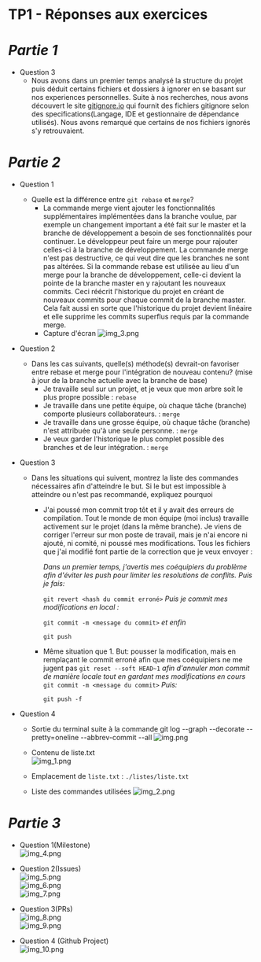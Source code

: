 # TP1 - Réponses aux exercices

# _Partie 1_ 
* Question 3
    * Nous avons dans un premier temps analysé la structure du projet puis déduit certains fichiers et dossiers
à ignorer en se basant sur nos experiences personnelles.
Suite à nos recherches, nous avons découvert le site [gitignore.io]( http://gitignore.io) qui fournit
des fichiers gitignore selon des specifications(Langage, IDE et gestionnaire de dépendance utilisés).
Nous avons remarqué que certains de nos fichiers ignorés s'y retrouvaient.

# _Partie 2_    
* Question 1
     * Quelle est la différence entre `git rebase` et `merge`?
         * La commande merge vient ajouter les fonctionnalités supplémentaires implémentées dans la branche voulue, par
           exemple un changement important a été fait sur le master et la branche de développement a besoin de ses fonctionnalités
           pour continuer. Le développeur peut faire un merge pour rajouter celles-ci à la branche de développement.
           La commande merge n'est pas destructive, ce qui veut dire que les branches ne sont pas altérées. Si la commande
           rebase est utilisée au lieu d'un merge pour la branche de développement, celle-ci devient la pointe de 
           la branche master en y rajoutant les nouveaux commits. Ceci réécrit l'historique du projet en créant de nouveaux commits pour chaque commit de la 
           branche master. Cela fait aussi en sorte que l'historique du projet devient linéaire et elle supprime les 
           commits superflus requis par la commande merge.
        * Capture d'écran
    ![img_3.png](./images/img_3.png)
         
* Question 2
     * Dans les cas suivants, quelle(s) méthode(s) devrait-on favoriser entre rebase et merge pour l'intégration de nouveau contenu? (mise à jour de la branche actuelle avec la branche de base)
         * Je travaille seul sur un projet, et je veux que mon arbre soit le plus propre possible : `rebase`
         * Je travaille dans une petite équipe, où chaque tâche (branche) comporte plusieurs collaborateurs. : `merge`
         * Je travaille dans une grosse équipe, où chaque tâche (branche) n'est attribuée qu'à une seule personne. : `merge`
         * Je veux garder l'historique le plus complet possible des branches et de leur intégration. : `merge` 
* Question 3
     * Dans les situations qui suivent, montrez la liste des commandes nécessaires afin d'atteindre le but. Si le but est
       impossible à atteindre ou n'est pas recommandé, expliquez pourquoi
         * J'ai poussé mon commit trop tôt et il y avait des erreurs de compilation. Tout le monde de mon équipe (moi inclus)
           travaille activement sur le projet (dans la même branche). Je viens de corriger l'erreur sur mon poste de travail,
           mais je n'ai encore ni ajouté, ni comité, ni poussé mes modifications. Tous les fichiers que j'ai modifié font
           partie de la correction que je veux envoyer : 
         
            _Dans un premier temps, j'avertis mes coéquipiers du problème afin d'éviter les push pour limiter les resolutions
           de conflits. Puis je fais:_
           
            `git revert <hash du commit erroné>`
             _Puis je commit mes modifications en local :_
           
            `git commit -m <message du commit>` _et enfin_
           
            `git push`

        * Même situation que 1. But: pousser la modification, mais en remplaçant le commit erroné afin que mes coéquipiers ne me jugent pas
          `git reset --soft HEAD~1` _afin d'annuler mon commit de manière locale tout en gardant mes modifications en cours_
          `git commit -m <message du commit>` _Puis:_
          
          `git push -f`

* Question 4
    * Sortie du terminal suite à la commande git log --graph --decorate --pretty=oneline --abbrev-commit --all
      ![img.png](./images/img.png)
    * Contenu de liste.txt <br>
      ![img_1.png](./images/img_1.png)
    * Emplacement de `liste.txt` : `./listes/liste.txt`
      
    * Liste des commandes utilisées
    ![img_2.png](./images/img_2.png)

# _Partie 3_
* Question 1(Milestone)<br>
![img_4.png](./images/img_4.png)

* Question 2(Issues) <br>
![img_5.png](images/img_5.png) <br>
![img_6.png](./images/img_6.png) <br>
![img_7.png](./images/img_7.png) <br>
  
* Question 3(PRs) <br>
![img_8.png](./images/img_8.png) <br>
![img_9.png](./images/img_9.png) <br>
  
* Question 4 (Github Project) <br>
![img_10.png](./images/img_10.png)